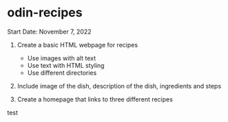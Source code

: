 # odin-recipes
Start Date: November 7, 2022

1. Create a basic HTML webpage for recipes

    - Use images with alt text
    - Use text with HTML styling
    - Use different directories

2. Include image of the dish, description of the dish, ingredients and 
   steps

3. Create a homepage that links to three different recipes

test

